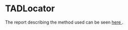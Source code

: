 TADLocator
==========

The report describing the method used can be seen <a href='https://www.dropbox.com/s/8d9i9d9v2ikkcw0/An%20Independent%20Method%20to%20Identify%20Topological%20Domain%20Boundaries.pdf?dl=0'>here </a>.
